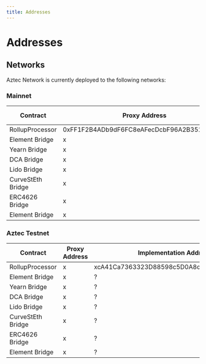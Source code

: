 ```yaml
---
title: Addresses
---
```


# Addresses

## Networks
Aztec Network is currently deployed to the following networks:


### Mainnet

| Contract | Proxy Address | Implementation Address | Source Code |
|-------|------|------|------|
| RollupProcessor | 0xFF1F2B4ADb9dF6FC8eAFecDcbF96A2B351680455 | 0x737901bea3eeb88459df9ef1BE8fF3Ae1B42A2ba | [Etherscan](https://etherscan.io/address/0x737901bea3eeb88459df9ef1be8ff3ae1b42a2ba) |
| Element Bridge | x | 0xaeD181779A8AAbD8Ce996949853FEA442C2CDB47 | [GitHub](https://github.com/AztecProtocol/aztec-connect-bridges/blob/master/src/bridges/element/ElementBridge.sol) |
| Yearn Bridge | x | 0xE71A50a78CcCff7e20D8349EED295F12f0C8C9eF | [GitHub](https://github.com/AztecProtocol/aztec-connect-bridges/blob/master/src/bridges/yearn/YearnBridge.sol) |
| DCA Bridge | x | 0x94679A39679ffE53B53b6a1187aa1c649A101321 | [GitHub](https://github.com/AztecProtocol/aztec-connect-bridges/blob/master/src/bridges/element/ElementBridge.sol) |
| Lido Bridge | x | 0x381abF150B53cc699f0dBBBEF3C5c0D1fA4B3Efd | [GitHub](https://github.com/AztecProtocol/aztec-connect-bridges/blob/master/src/bridges/lido/LidoBridge.sol) |
| CurveStEth Bridge | x | 0xe09801dA4C74e62fB42DFC8303a1C1BD68073D1a | [GitHub](https://github.com/AztecProtocol/aztec-connect-bridges/blob/master/src/bridges/curve/CurveStEthBridge.sol) |
| ERC4626 Bridge | x | 0x3578D6D5e1B4F07A48bb1c958CBfEc135bef7d98 | [GitHub](https://github.com/AztecProtocol/aztec-connect-bridges/blob/master/src/bridges/erc4626/ERC4626Bridge.sol) |
| Element Bridge | x | 0xaeD181779A8AAbD8Ce996949853FEA442C2CDB47 | [GitHub](https://github.com/AztecProtocol/aztec-connect-bridges/blob/master/src/bridges/element/ElementBridge.sol) |

### Aztec Testnet

| Contract | Proxy Address | Implementation Address | Source Code |
|-------|------|------|------|
| RollupProcessor | x | xcA41Ca7363323D88598c5D0A8dE2C02FB13ab772 | x |
| Element Bridge | x | ? | [GitHub](https://github.com/AztecProtocol/aztec-connect-bridges/blob/master/src/bridges/element/ElementBridge.sol) |
| Yearn Bridge | x | ? | [GitHub](https://github.com/AztecProtocol/aztec-connect-bridges/blob/master/src/bridges/yearn/YearnBridge.sol) |
| DCA Bridge | x | ? | [GitHub](https://github.com/AztecProtocol/aztec-connect-bridges/blob/master/src/bridges/element/ElementBridge.sol) |
| Lido Bridge | x | ? | [GitHub](https://github.com/AztecProtocol/aztec-connect-bridges/blob/master/src/bridges/lido/LidoBridge.sol) |
| CurveStEth Bridge | x | ? | [GitHub](https://github.com/AztecProtocol/aztec-connect-bridges/blob/master/src/bridges/curve/CurveStEthBridge.sol) |
| ERC4626 Bridge | x | ? | [GitHub](https://github.com/AztecProtocol/aztec-connect-bridges/blob/master/src/bridges/erc4626/ERC4626Bridge.sol) |
| Element Bridge | x | ? | [GitHub](https://github.com/AztecProtocol/aztec-connect-bridges/blob/master/src/bridges/element/ElementBridge.sol) |
